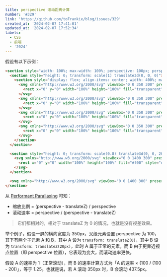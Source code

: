 ```yaml
---
title: perspective 滚动距离计算
number: '#329'
link: 'https://github.com/toFrankie/blog/issues/329'
created_at: '2024-02-07 17:41:01'
updated_at: '2024-02-07 17:52:34'
labels:
  - CSS
  - 前端
  - '2024'
---
```

假设有以下示例：

```html
<section style="width: 100%; max-width: 100%; perspective: 100px; perspective-origin: top center; overflow-x: scroll; overflow-y: hidden; -webkit-overflow-scrolling: touch; background: #eee">
  <section style="height: 0; transform: scale(1) translate3d(0, 0, 0)">
    <section style="display: flex; align-items: center; width: 400%; max-width: none !important">
      <svg xmlns="http://www.w3.org/2000/svg" viewBox="0 0 350 300" preserveAspectRatio="xMidYMin meet" style="flex: 1">
        <rect x="0" y="0" width="100%" height="100%" fill="transparent" stroke="#f00" stroke-width="2"></rect>
      </svg>
      <svg xmlns="http://www.w3.org/2000/svg" viewBox="0 0 350 300" preserveAspectRatio="xMidYMin meet" style="flex: 1">
        <rect x="0" y="0" width="100%" height="100%" fill="transparent" stroke="#0f0" stroke-width="2"></rect>
      </svg>
      <svg xmlns="http://www.w3.org/2000/svg" viewBox="0 0 350 300" preserveAspectRatio="xMidYMin meet" style="flex: 1">
        <rect x="0" y="0" width="100%" height="100%" fill="transparent" stroke="#00f" stroke-width="2"></rect>
      </svg>
      <svg xmlns="http://www.w3.org/2000/svg" viewBox="0 0 350 300" preserveAspectRatio="xMidYMin meet" style="flex: 1">
        <rect x="0" y="0" width="100%" height="100%" fill="transparent" stroke="#0ff" stroke-width="2"></rect>
      </svg>
    </section>
  </section>

  <section style="height: 0; transform: scale(0.8) translate3d(0, 0, 20px)">
    <svg xmlns="http://www.w3.org/2000/svg" viewBox="0 0 1400 300" preserveAspectRatio="xMidYMin meet" style="width: 400%; max-width: none !important">
      <rect x="0" y="0" width="100%" height="100%" fill="#f00" style="opacity: 0.2"></rect>
    </svg>
  </section>

  <svg xmlns="http://www.w3.org/2000/svg" viewBox="0 0 1400 300" preserveAspectRatio="xMidYMin meet" style="width: 400%; max-width: none !important"></svg>
</section>
```

从 [Performant Parallaxing](https://developer.chrome.com/blog/performant-parallaxing#adjusting_scale_for_perspective) 可知：

- 缩放比例 = (perspective - translateZ) / perspective
- 滚动速率 = perspective / (perspective - translateZ)

> 它们都相对的，相对于 translateZ 为 0 的情况，也就是没有视差效果。

举个例子，假设一屏的横向宽度为 350px，父级元素设置 perspective 为 100，其下有两个子元素 A 和 B，其中 A 设为 `transform: translateZ(0)`，其中 B 设为 `transform: translateZ(20px)`，此时 A 属于正常的元素，而 B 由于更靠近视点位置（即 perspective 位置），它表现为变大，而滚动速率更快。

假设 A 的速率为 1（正常滚动），而 B 的速率计算方式为「A 的速率 × (100 / (100 - 20))」，等于 1.25。也就是说，若 A 滚动 350px 时，B 会滚动 437.5px。
